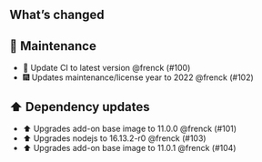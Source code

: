 ## What’s changed

## 🧰 Maintenance

- 🚀 Update CI to latest version @frenck (#100)
- 🎆 Updates maintenance/license year to 2022 @frenck (#102)

## ⬆️ Dependency updates

- ⬆️ Upgrades add-on base image to 11.0.0 @frenck (#101)
- ⬆️ Upgrades nodejs to 16.13.2-r0 @frenck (#103)
- ⬆️ Upgrades add-on base image to 11.0.1 @frenck (#104)
